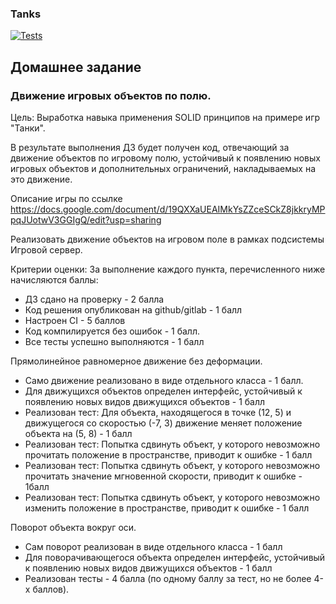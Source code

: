 ### Tanks

[![Tests](https://github.com/kirimi/otus_tanks/actions/workflows/tests.yml/badge.svg)](https://github.com/kirimi/otus_tanks/actions/workflows/tests.yml)

## Домашнее задание  
### Движение игровых объектов по полю.

Цель: Выработка навыка применения SOLID принципов на примере игр
"Танки".

В результате выполнения ДЗ будет получен код, отвечающий за движение объектов по игровому полю, устойчивый к появлению новых игровых объектов и дополнительных ограничений, накладываемых на это движение.

Описание игры по ссылке https://docs.google.com/document/d/19QXXaUEAIMkYsZZceSCkZ8jkkryMPpqJUotwV3GGIgQ/edit?usp=sharing

Реализовать движение объектов на игровом поле в рамках подсистемы Игровой сервер.

Критерии оценки:
За выполнение каждого пункта, перечисленного ниже начисляются баллы:

- ДЗ сдано на проверку - 2 балла
- Код решения опубликован на github/gitlab - 1 балл
- Настроен CI - 5 баллов
- Код компилируется без ошибок - 1 балл.
- Все тесты успешно выполняются - 1 балл

Прямолинейное равномерное движение без деформации. 
- Само движение реализовано в виде отдельного класса - 1 балл.
- Для движущихся объектов определен интерфейс, устойчивый к появлению новых видов движущихся объектов - 1 балл
- Реализован тест: Для объекта, находящегося в точке (12, 5) и движущегося со скоростью (-7, 3) движение меняет положение объекта на (5, 8) - 1 балл
- Реализован тест: Попытка сдвинуть объект, у которого невозможно прочитать положение в пространстве, приводит к ошибке - 1 балл
- Реализован тест: Попытка сдвинуть объект, у которого невозможно прочитать значение мгновенной скорости, приводит к ошибке - 1балл
- Реализован тест: Попытка сдвинуть объект, у которого невозможно изменить положение в пространстве, приводит к ошибке - 1 балл

Поворот объекта вокруг оси.
- Сам поворот реализован в виде отдельного класса - 1 балл
- Для поворачивающегося объекта определен интерфейс, устойчивый к появлению новых видов движущихся объектов - 1 балл
- Реализован тесты - 4 балла (по одному баллу за тест, но не более 4-х баллов).
